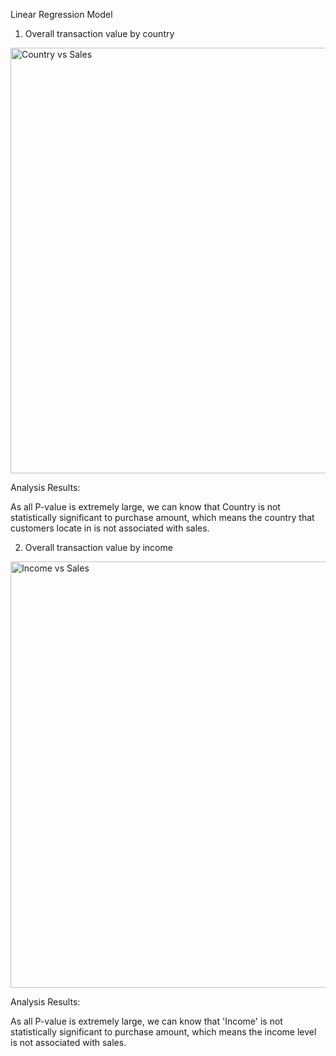 Linear Regression Model

1.	Overall transaction value by country

<img width="681" alt="Country vs  Sales" src="https://github.com/JesJH/team_project/assets/167378358/edfcd625-9824-42c1-9a31-0a2e9de5506d">



Analysis Results:

As all P-value is extremely large, we can know that Country is not statistically significant to purchase amount, which means the country that customers locate in is not associated with sales.


2.	Overall transaction value by income

<img width="682" alt="Income vs  Sales" src="https://github.com/JesJH/team_project/assets/167378358/fec127b7-290e-48f2-8fcb-d57ea5b0941b">


Analysis Results:

As all P-value is extremely large, we can know that 'Income' is not statistically significant to purchase amount, which means the income level is not associated with sales.
